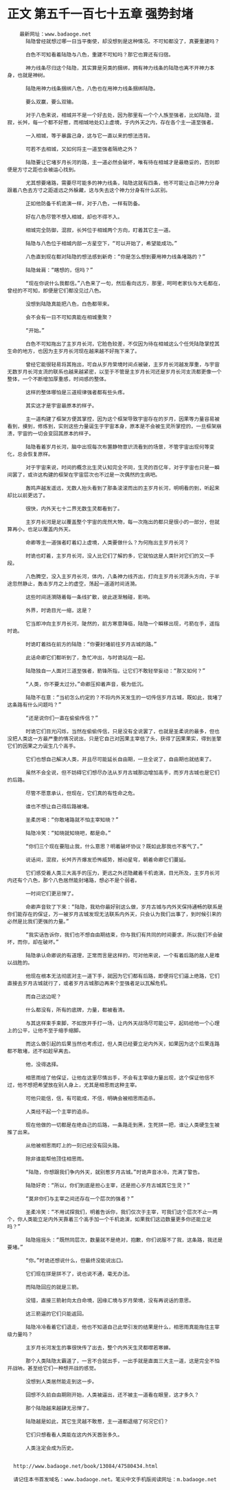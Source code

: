 # 正文 第五千一百七十五章 强势封堵
        最新网址：www.badaoge.net
          陆隐曾经就想过哪一日当平衡使，却没想到是这种情况。不可知都没了，真要重建吗？
      
          白色不可知看着陆隐与八色，重建不可知吗？那它也算还有归宿。
      
          神力线条尽归这个陆隐，其实算是另类的捆绑，拥有神力线条的陆隐也离不开神力本身，也就是神树。
      
          陆隐用神力线条捆绑八色，八色也在用神力线条捆绑陆隐。
      
          要么双赢，要么双输。
      
          对于八色来说，相城并不是一个好去处，因为那里有一个个人族至强者，比如陆隐，混寂，长舛，每一个都不好惹，而相城地处幻上虚境，于内外天之内，存在各个主一道至强者。
      
          一入相城，等于暴露己身，这与它一直以来的想法违背。
      
          可若不去相城，又如何将主一道至强者隔绝之外？
      
          陆隐要让它堵岁月长河的路，主一道必然会破坏，唯有待在相城才是最稳妥的，否则即便是方寸之距也会被运心找到。
      
          尤其想要堵路，需要尽可能多的神力线条，陆隐这就有四条，他不可能让自己神力分身跟着八色去方寸之距遥远之外躲藏，这与失去这个神力分身有什么区别。
      
          正如他防备千机诡演一样，对于八色，一样有防备。
      
          好在八色尽管不想入相城，却也不得不入。
      
          相城完全防御，混寂，长舛位于相城两个方向，盯着其它主一道。
      
          陆隐与八色位于相城内部一方星空下，“可以开始了，希望能成功。”
      
          八色直到现在都对陆隐的想法感到新奇：“你是怎么想到要用神力线条堵路的？”
      
          陆隐耸肩：“瞎想的，信吗？”
      
          “现在你说什么我都信。”八色来了一句，然后看向远方，那里，呵呵老家伙与大毛都在，曾经的不可知，即便是它们都没见过八色。
      
          没想到陆隐真能把八色，白色都带来。
      
          会不会有一日不可知真能在相城重聚？
      
          “开始。”
      
          白色不可知拖出了主岁月长河，它脸色较差，不仅因为待在相城这么个任凭陆隐掌控其生命的地方，也因为主岁月长河现在越来越不好拖下来了。
      
          曾经它能很轻易将其拖出，可自从岁月荣境时间点被破，主岁月长河越发厚重，与宇宙无数岁月长河支流的联系也越来越紧密，以至于不管是主岁月长河还是岁月长河支流都更像一个整体，一个不断增加厚重感，时间感的整体。
      
          这样的整体哪怕是三道规律强者都有些头疼。
      
          其实这才是宇宙最原本的样子。
      
          主一道构建了框架方便其掌控，因为这个框架导致宇宙存在的岁月，因果等力量容易被看到，摸到，修炼到，实则这些力量诞生于宇宙本身，原本是不会被生灵所掌控的，一旦框架崩溃，宇宙的一切会变回其原本的样子。
      
          陆隐看着岁月长河，脑中出现每次布置静物意识流看到的场景，不管宇宙出现何等变化，总会恢复原样。
      
          对于宇宙来说，时间的概念比生灵认知完全不同，生灵的百亿年，对于宇宙也只是一瞬间罢了，或许这构建的框架在宇宙层次也不过是一次偶然的生病吧。
      
          轰鸣声越发遥远，无数人抬头看到了那条滚滚而出的主岁月长河，明明看的到，听起来却比以前更远了。
      
          很快，内外天七十二界无数生灵都看到了。
      
          主岁月长河是足以覆盖整个宇宙的庞然大物，每一次拖出的都只是很小的一部分，但就算再小，也足以覆盖内外天。
      
          命卿等主一道强者盯着幻上虚境，人类要做什么？为何拖出主岁月长河？
      
          时诡也盯着，主岁月长河，没人比它们了解的多，它就怕这是人类针对它们的又一手段。
      
          八色腾空，没入主岁月长河，体内，八条神力线齐出，打向主岁月长河源头方向，于半途忽然静止，轰击岁月之上的虚空，荡起一道道时间涟漪。
      
          这些时间涟漪随着每一条线扩散，彼此逐渐触碰，影响。
      
          外界，时诡目光一缩，这是？
      
          它当即冲向主岁月长河，陡然的，前方寒意降临，陆隐一个瞬移出现，弓箭在手，遥指时诡。
      
          时诡盯着挡在前方的陆隐：“你要封堵前往岁月古城的路。”
      
          此话命卿它们都听到了，急忙冲出，与时诡站在一起。
      
          陆隐独自一人面对三道至强者，箭锋所指，让它们不敢轻举妄动：“那又如何？”
      
          “人类，你不要太过分。”命卿压抑着声音，极为低沉。
      
          陆隐不在意：“当初怎么约定的？不将内外天发生的一切传信岁月古城，既如此，我堵了这条路有什么问题吗？”
      
          “还是说你们一直在偷偷传信？”
      
          时诡它们目光闪烁，当然在偷偷传信，只是没有全说罢了，也就是圣柔说的最多，但也没把人类这一方最严重的情况说出，只是它自己对因果主宰低了头，获得了因果果实，得到圣擎它们的因果之力诞生几个高手。
      
          它们也想自己解决人类，并且尽可能延长自由期，一旦全说了，自由期也就结束了。
      
          虽然不会全说，但不妨碍它们想尽办法从岁月古城那边增加高手，而岁月古城也是它们的后路。
      
          尽管不愿意承认，但现在，它们真的有性命之危。
      
          谁也不想让自己得后路被堵。
      
          圣柔厉喝：“你敢堵路就不怕主宰知晓？”
      
          陆隐冷笑：“知晓就知晓吧，都是命。”
      
          “你们三个现在要阻止我，什么意思？明着破坏协议？既如此那我也不客气了。”
      
          说话间，混寂，长舛齐齐爆发恐怖威势，撼动星穹，朝着命卿它们蔓延。
      
          它们感受着人类三大高手的压力，更远之外还隐藏着千机诡演，目光所及，主岁月长河内还有个八色，那个八色居然能封堵路，想必不是个弱者。
      
          一时间它们更忌惮了。
      
          命卿声音软了下来：“陆隐，我劝你最好别这么做，岁月古城与内外天保持通畅的联系是你们能存在的保证，万一被岁月古城发现无法联系内外天，只会认为我们出事了，到时候引来的必然是比我们更强的力量。”
      
          “我实话告诉你，我们也不想自由期结束，你与我们有共同的时间要求，所以我们不会破坏，而你，却在破坏。”
      
          陆隐承认命卿说的有道理，正常而言是这样的，可对他来说，一个有着后路的敌人是难以战胜的。
      
          他现在根本无法彻底对主一道下手，就因为它们都有后路，即便将它们逼上绝路，它们直接去岁月古城就行了，或者岁月古城那边再来个至强者足以瓦解危机。
      
          而自己这边呢？
      
          什么都没有，所有的底牌，力量，都被看清。
      
          与其这样束手束脚，不如放开手打一场，让内外天战场尽可能公平，起码给他一个心理上的公平，让他不至于缩手缩脚。
      
          而这么做引起的后果当然也考虑过，但人类已经要立足内外天，如果因为这个后果连路都不敢堵，还不如趁早离去。
      
          他，没得选择。
      
          相思雨给了他保证，让他在这里尽情出手，不会有主宰级力量出现，这个保证他信不过，他不想把希望放在别人身上，尤其是相思雨这种主宰。
      
          可他只能信，信，有可能成，不信，明确会被相思雨追杀。
      
          人类经不起一个主宰的追杀。
      
          现在他做的一切都是在绝自己的后路，一条路走到黑，生死拼一把，谁让人类硬生生被推了出来。
      
          从他被相思雨盯上的一刻已经没有回头路。
      
          除非谁能帮他顶住相思雨。
      
          “陆隐，你想跟我们争内外天，就别惹岁月古城。”时诡声音冰冷，充满了警告。
      
          陆隐好奇：“所以，你们到底是担心主宰，还是担心岁月古城其它生灵？”
      
          “莫非你们与主宰之间还存在一个层次的强者？”
      
          圣柔冷笑：“不用试探我们，明着告诉你，我们仅次于主宰，可我们这个层次不止一两个，你人类能立足内外天靠着三个高手加一个千机诡演，如果我们这边数量更多你还能立足吗？”
      
          陆隐摇摇头：“既然同层次，数量就不是绝对，抱歉，你们说服不了我，这条路，我还是要堵。”
      
          “你。”时诡还想说什么，但最终没能说出口。
      
          它们现在拼是拼不了，说也说不通，毫无办法。
      
          而陆隐回应的就是三箭。
      
          没错，直接三箭射向太白命境，因缘汇境与岁月荣境，没有再说话的意思。
      
          这三箭逼的它们只能返回。
      
          陆隐冷冷看着它们退走，他也不知道自己此举引发的结果是什么，相思雨真能拖住主宰级力量吗？
      
          主岁月长河发生的事很快传了出去，整个内外天生灵都噤若寒蝉。
      
          那个人类陆隐太霸道了，一言不合就出手，一出手就是直面三大主一道，这是完全不怕开战呐，甚至给它们一种想开战的感觉。
      
          没想到人类居然能走到这一步。
      
          回想不久前自由期刚开始，人类被逼出，还不被主一道看在眼里，这才多久？
      
          那个陆隐越来越肆无忌惮了。
      
          陆隐越是如此，其它生灵越不敢惹，主一道都退缩了何况它们？
      
          它们只想看看人类能在这内外天嚣张多久。
      
          人类注定会成为历史。
      
      
      http://www.badaoge.net/book/13084/47580434.html
      
      请记住本书首发域名：www.badaoge.net。笔尖中文手机版阅读网址：m.badaoge.net